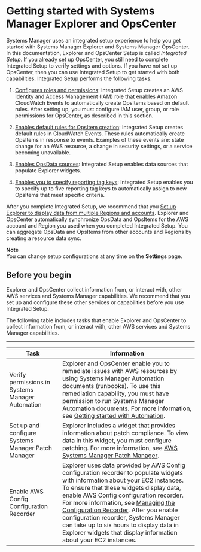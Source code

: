 # Getting started with Systems Manager Explorer and OpsCenter<a name="Explorer-setup"></a>

Systems Manager uses an integrated setup experience to help you get started with Systems Manager Explorer and Systems Manager OpsCenter\. In this documentation, Explorer and OpsCenter Setup is called *Integrated Setup*\. If you already set up OpsCenter, you still need to complete Integrated Setup to verify settings and options\. If you have not set up OpsCenter, then you can use Integrated Setup to get started with both capabilities\. Integrated Setup performs the following tasks\.

1. [Configures roles and permissions](Explorer-setup-permissions.md): Integrated Setup creates an AWS Identity and Access Management \(IAM\) role that enables Amazon CloudWatch Events to automatically create OpsItems based on default rules\. After setting up, you must configure IAM user, group, or role permissions for OpsCenter, as described in this section\. 

1. [Enables default rules for OpsItem creation](Explorer-setup-default-rules.md): Integrated Setup creates default rules in CloudWatch Events\. These rules automatically create OpsItems in response to events\. Examples of these events are: state change for an AWS resource, a change in security settings, or a service becoming unavailable\.

1. [Enables OpsData sources](Explorer-setup-data-sources.md): Integrated Setup enables data sources that populate Explorer widgets\.

1. [Enables you to specify reporting tag keys](Explorer-setup-tag-keys.md): Integrated Setup enables you to specify up to five reporting tag keys to automatically assign to new OpsItems that meet specific criteria\. 

After you complete Integrated Setup, we recommend that you [Set up Explorer to display data from multiple Regions and accounts](Explorer-resource-data-sync.md)\. Explorer and OpsCenter automatically synchronize OpsData and OpsItems for the AWS account and Region you used when you completed Integrated Setup\. You can aggregate OpsData and OpsItems from other accounts and Regions by creating a resource data sync\.

**Note**  
You can change setup configurations at any time on the **Settings** page\.

## Before you begin<a name="Explorer-setup-related-services"></a>

Explorer and OpsCenter collect information from, or interact with, other AWS services and Systems Manager capabilities\. We recommend that you set up and configure these other services or capabilities before you use Integrated Setup\.

The following table includes tasks that enable Explorer and OpsCenter to collect information from, or interact with, other AWS services and Systems Manager capabilities\. 


****  

| Task | Information | 
| --- | --- | 
|  Verify permissions in Systems Manager Automation  |  Explorer and OpsCenter enable you to remediate issues with AWS resources by using Systems Manager Automation documents \(runbooks\)\. To use this remediation capability, you must have permission to run Systems Manager Automation documents\. For more information, see [Getting started with Automation](automation-setup.md)\.  | 
|  Set up and configure Systems Manager Patch Manager  |  Explorer includes a widget that provides information about patch compliance\. To view data in this widget, you must configure patching\. For more information, see [AWS Systems Manager Patch Manager](systems-manager-patch.md)\.  | 
|  Enable AWS Config Configuration Recorder  |  Explorer uses data provided by AWS Config configuration recorder to populate widgets with information about your EC2 instances\. To ensure that these widgets display data, enable AWS Config configuration recorder\. For more information, see [Managing the Configuration Recorder](https://docs.aws.amazon.com/config/latest/developerguide/stop-start-recorder.html)\.  After you enable configuration recorder, Systems Manager can take up to six hours to display data in Explorer widgets that display information about your EC2 instances\.   | 